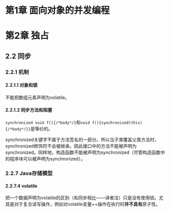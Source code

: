 # 第1章 面向对象的并发编程

# 第2章 独占

## 2.2 同步

### 2.2.1 机制

#### 2.2.1.1 对象和锁

不能把数组元素声明为volatile。

#### 2.2.1.2 同步方法和阻塞

`synchronized void f(){/*body*/}`和`void f(){synchronized(this){/*body*/}}`是等价的。

synchronized关键字不属于方法签名的一部分。所以当子类覆盖父类方法时，synchronized修饰符不会被继承。因此接口中的方法不能被声明为synchronized。同样地，构造函数不能被声明为synchronized（尽管构造函数中的程序块可以被声明为synchronized）。

### 2.2.7 Java存储模型

#### 2.2.7.4 volatile

把一个数据声明为volatile的区别（和同步相比——译者注）只是没有使用锁。尤其是对于复合读写操作，例如对volatile变量++操作在执行时**并不具有**原子性。

